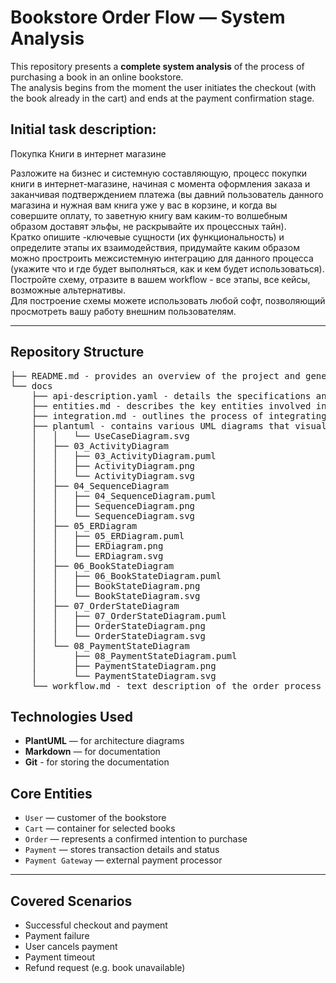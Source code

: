 # Bookstore Order Flow — System Analysis

This repository presents a **complete system analysis** of the process of purchasing a book in an online bookstore.  
The analysis begins from the moment the user initiates the checkout (with the book already in the cart) and ends at the payment confirmation stage.

## Initial task description:  
Покупка Книги в интернет магазине  
  
Разложите на бизнес и системную составляющую, процесс покупки книги в интернет-магазине, начиная с момента оформления заказа и заканчивая подтверждением платежа (вы давний пользователь данного магазина и нужная вам книга уже у вас в корзине, и когда вы совершите оплату, то заветную книгу вам каким-то волшебным образом доставят эльфы, не раскрывайте их процессных тайн).  
Кратко опишите -ключевые сущности (их функциональность) и определите этапы их взаимодействия, придумайте каким образом можно простроить межсистемную интеграцию для данного процесса (укажите что и где будет выполняться, как и кем будет использоваться).  
Постройте схему, отразите в вашем workflow - все этапы, все кейсы, возможные альтернативы.  
Для построение схемы можете использовать любой софт, позволяющий просмотреть вашу работу внешним пользователям.

---

## Repository Structure
<pre>├── README.md - provides an overview of the project and general information
└── docs
    ├── api-description.yaml - details the specifications and endpoints of the APIs used in the system
    ├── entities.md - describes the key entities involved in the system and their attributes
    ├── integration.md - outlines the process of integrating the various system components and external services
    ├── plantuml - contains various UML diagrams that visually represent different aspects of the system architecture and processes
    │   │   └── UseCaseDiagram.svg
    │   ├── 03_ActivityDiagram
    │   │   ├── 03_ActivityDiagram.puml
    │   │   ├── ActivityDiagram.png
    │   │   └── ActivityDiagram.svg
    │   ├── 04_SequenceDiagram
    │   │   ├── 04_SequenceDiagram.puml
    │   │   ├── SequenceDiagram.png
    │   │   └── SequenceDiagram.svg
    │   ├── 05_ERDiagram
    │   │   ├── 05_ERDiagram.puml
    │   │   ├── ERDiagram.png
    │   │   └── ERDiagram.svg
    │   ├── 06_BookStateDiagram
    │   │   ├── 06_BookStateDiagram.puml
    │   │   ├── BookStateDiagram.png
    │   │   └── BookStateDiagram.svg
    │   ├── 07_OrderStateDiagram
    │   │   ├── 07_OrderStateDiagram.puml
    │   │   ├── OrderStateDiagram.png
    │   │   └── OrderStateDiagram.svg
    │   └── 08_PaymentStateDiagram
    │       ├── 08_PaymentStateDiagram.puml
    │       ├── PaymentStateDiagram.png
    │       └── PaymentStateDiagram.svg
    └── workflow.md - text description of the order process flow</pre>

## Technologies Used

- **PlantUML** — for architecture diagrams
- **Markdown** — for documentation
- **Git** - for storing the documentation

## Core Entities

- `User` — customer of the bookstore
- `Cart` — container for selected books
- `Order` — represents a confirmed intention to purchase
- `Payment` — stores transaction details and status
- `Payment Gateway` — external payment processor

---

## Covered Scenarios

- Successful checkout and payment
- Payment failure
- User cancels payment
- Payment timeout
- Refund request (e.g. book unavailable)